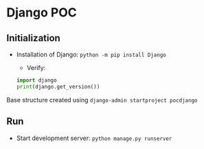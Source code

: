 # Django POC

## Initialization

* Installation of Django: `python -m pip install Django`
    * Verify: 
    
    ```Python
    import django
    print(django.get_version())
    ```

Base structure created using `django-admin startproject pocdjango` 

## Run

* Start development server: `python manage.py runserver`